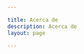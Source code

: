 ```yaml
---

title: Acerca de
description: Acerca de
layout: page

---
```


<script setup>
import {
  VPTeamPage,
  VPTeamPageTitle,
  VPTeamMembers
} from 'vitepress/theme'

const members = [
  {
    avatar: 'https://unavatar.io/jackestar',
    name: 'Jackestar',
    title: 'Creator',
    links: [
      { icon: 'github', link: 'https://github.com/jackestar' },
      { icon: {
        svg: '<svg width="1024" height="1024" viewBox="0 0 1024 1024" version="1.1" xmlns="http://www.w3.org/2000/svg" xmlns:svg="http://www.w3.org/2000/svg"><path d="M512 0c-282.77 0-512 229.23-512 512s229.23 512 512 512 512-229.23 512-512-229.23-512-512-512zM512 960.002c-62.958 0-122.872-13.012-177.23-36.452l233.148-262.29c5.206-5.858 8.082-13.422 8.082-21.26v-96c0-17.674-14.326-32-32-32-112.99 0-232.204-117.462-233.374-118.626-6-6.002-14.14-9.374-22.626-9.374h-128c-17.672 0-32 14.328-32 32v192c0 12.122 6.848 23.202 17.69 28.622l110.31 55.156v187.886c-116.052-80.956-192-215.432-192-367.664 0-68.714 15.49-133.806 43.138-192h116.862c8.488 0 16.626-3.372 22.628-9.372l128-128c6-6.002 9.372-14.14 9.372-22.628v-77.412c40.562-12.074 83.518-18.588 128-18.588 70.406 0 137.004 16.26 196.282 45.2-4.144 3.502-8.176 7.164-12.046 11.036-36.266 36.264-56.236 84.478-56.236 135.764s19.97 99.5 56.236 135.764c36.434 36.432 85.218 56.264 135.634 56.26 3.166 0 6.342-0.080 9.518-0.236 13.814 51.802 38.752 186.656-8.404 372.334-0.444 1.744-0.696 3.488-0.842 5.224-81.324 83.080-194.7 134.656-320.142 134.656z"></path></svg>'
      }, link: 'https://jackestar.netlify.app' }
    ]
  }
]
</script>

<VPTeamPage>
  <VPTeamPageTitle>
    <template #title>
      Autor
    </template>
    <template #lead>
      Hey 👋, I'm Jackestar, I'm passionate about electronics and computer science. I always try to find the most optimal solution to a problem and I love to exploit the potential of low-end hardware, meticulous in details and versatile in the face of any challenge.
    </template>
  </VPTeamPageTitle>
  <VPTeamMembers
    :members="members"
  />
</VPTeamPage>